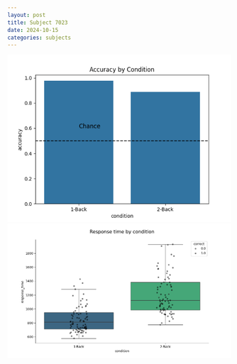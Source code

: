 ```yaml
---
layout: post
title: Subject 7023
date: 2024-10-15
categories: subjects
---
```


![](data/7023/run-5/7023_ATS_acc.png)
![](data/7023/run-5/7023_ATS_rt.png)
